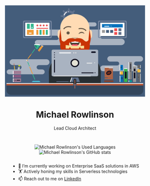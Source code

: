 <p align="center">
  <img width="460" height="300" src="./assets/me.png">
</p>
<h1 align="center">Michael Rowlinson</h1>
<p align="center">Lead Cloud Architect</p>
<br/>

<p align="center">
  <img width="460" height="300" src="https://github-readme-stats.vercel.app/api/top-langs/?username=rowlinsonmike&theme=dracula" alt="Michael Rowlinson's Used Languages">
  <img width="460" height="300" src="https://github-readme-stats.vercel.app/api?username=rowlinsonmike&show_icons=true&theme=dracula" alt="Michael Rowlinson's GitHub stats">
</p>



<div style="display:flex;flex-direction:column;justify-content:center;;align-items:center;">
<ul>
<li>🔭 I’m currently working on Enterprise SaaS solutions in AWS</li>
<li>🏋️ Actively honing my skills in Serverless technologies</li>
<li>📫 Reach out to me on <a href="https://www.linkedin.com/in/michaelrowlinson/" target="_blank">LinkedIn</a></li>
</ul>
</div>
<!--
**rowlinsonmike/rowlinsonmike** is a ✨ _special_ ✨ repository because its `README.md` (this file) appears on your GitHub profile.
-->

